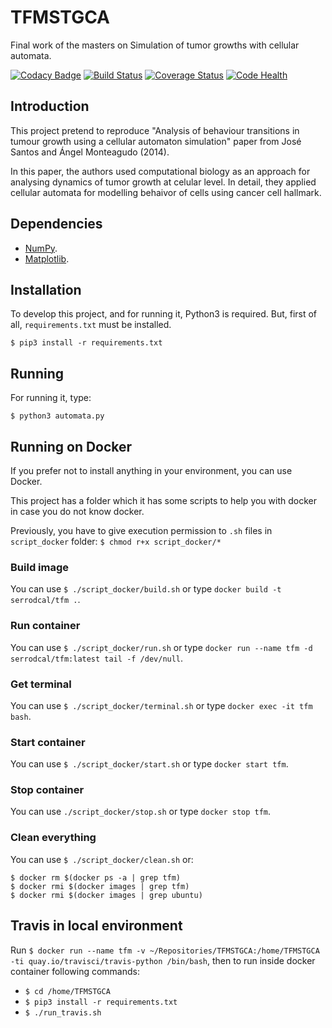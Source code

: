 # TFMSTGCA

Final work of the masters on Simulation of tumor growths with cellular automata.

[![Codacy Badge](https://api.codacy.com/project/badge/Grade/73e679fe51764a57a0cdf3d634e41a80)](https://www.codacy.com/app/serrodcal/TFMSTGCA?utm_source=github.com&amp;utm_medium=referral&amp;utm_content=MULCIA/TFMSTGCA&amp;utm_campaign=Badge_Grade)
[![Build Status](https://travis-ci.org/MULCIA/TFMSTGCA.svg?branch=master)](https://travis-ci.org/MULCIA/TFMSTGCA)
[![Coverage Status](https://coveralls.io/repos/github/MULCIA/TFMSTGCA/badge.svg?branch=master)](https://coveralls.io/github/MULCIA/TFMSTGCA?branch=master)
[![Code Health](https://landscape.io/github/MULCIA/TFMSTGCA/master/landscape.svg?style=flat)](https://landscape.io/github/MULCIA/TFMSTGCA/master)

## Introduction

This project pretend to reproduce "Analysis of behaviour transitions in tumour growth using a cellular automaton simulation" paper from José Santos and Ángel Monteagudo (2014).

In this paper, the authors used computational biology as an approach for analysing dynamics of tumor growth at celular level. In detail, they applied cellular automata for modelling behaivor of cells using cancer cell hallmark.

## Dependencies

* [NumPy](http://www.numpy.org/).
* [Matplotlib](https://matplotlib.org/).

## Installation

To develop this project, and for running it, Python3 is required. But, first of all, `requirements.txt` must be installed.

`$ pip3 install -r requirements.txt`

## Running

For running it, type:

`$ python3 automata.py`

## Running on Docker

If you prefer not to install anything in your environment, you can use Docker.

This project has a folder which it has some scripts to help you with docker in case you do not know docker.

Previously, you have to give execution permission to `.sh` files in `script_docker` folder: `$ chmod r+x script_docker/*`

### Build image

You can use `$ ./script_docker/build.sh` or type `docker build -t serrodcal/tfm .`.

### Run container

You can use `$ ./script_docker/run.sh` or type `docker run --name tfm -d serrodcal/tfm:latest tail -f /dev/null`.

### Get terminal

You can use `$ ./script_docker/terminal.sh` or type `docker exec -it tfm bash`.

### Start container

You can use `$ ./script_docker/start.sh` or type `docker start tfm`.

### Stop container

You can use `./script_docker/stop.sh` or type `docker stop tfm`.

### Clean everything

You can use `$ ./script_docker/clean.sh` or:

```
$ docker rm $(docker ps -a | grep tfm)
$ docker rmi $(docker images | grep tfm)
$ docker rmi $(docker images | grep ubuntu)
```

## Travis in local environment

Run `$ docker run --name tfm -v ~/Repositories/TFMSTGCA:/home/TFMSTGCA -ti quay.io/travisci/travis-python /bin/bash`, then
to run inside docker container following commands:

* `$ cd /home/TFMSTGCA`
* `$ pip3 install -r requirements.txt`
* `$ ./run_travis.sh`
